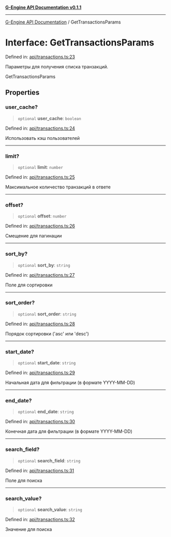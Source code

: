 [**G-Engine API Documentation v0.1.1**](../README.md)

***

[G-Engine API Documentation](../globals.md) / GetTransactionsParams

# Interface: GetTransactionsParams

Defined in: [api/transactions.ts:23](https://github.com/yakoshiq/g-engine-nodejs-lib/blob/4d4a07d9407cb4a686aa9a7d498ca53c3006a843/src/api/transactions.ts#L23)

Параметры для получения списка транзакций.

 GetTransactionsParams

## Properties

### user\_cache?

> `optional` **user\_cache**: `boolean`

Defined in: [api/transactions.ts:24](https://github.com/yakoshiq/g-engine-nodejs-lib/blob/4d4a07d9407cb4a686aa9a7d498ca53c3006a843/src/api/transactions.ts#L24)

Использовать кэш пользователей

***

### limit?

> `optional` **limit**: `number`

Defined in: [api/transactions.ts:25](https://github.com/yakoshiq/g-engine-nodejs-lib/blob/4d4a07d9407cb4a686aa9a7d498ca53c3006a843/src/api/transactions.ts#L25)

Максимальное количество транзакций в ответе

***

### offset?

> `optional` **offset**: `number`

Defined in: [api/transactions.ts:26](https://github.com/yakoshiq/g-engine-nodejs-lib/blob/4d4a07d9407cb4a686aa9a7d498ca53c3006a843/src/api/transactions.ts#L26)

Смещение для пагинации

***

### sort\_by?

> `optional` **sort\_by**: `string`

Defined in: [api/transactions.ts:27](https://github.com/yakoshiq/g-engine-nodejs-lib/blob/4d4a07d9407cb4a686aa9a7d498ca53c3006a843/src/api/transactions.ts#L27)

Поле для сортировки

***

### sort\_order?

> `optional` **sort\_order**: `string`

Defined in: [api/transactions.ts:28](https://github.com/yakoshiq/g-engine-nodejs-lib/blob/4d4a07d9407cb4a686aa9a7d498ca53c3006a843/src/api/transactions.ts#L28)

Порядок сортировки ('asc' или 'desc')

***

### start\_date?

> `optional` **start\_date**: `string`

Defined in: [api/transactions.ts:29](https://github.com/yakoshiq/g-engine-nodejs-lib/blob/4d4a07d9407cb4a686aa9a7d498ca53c3006a843/src/api/transactions.ts#L29)

Начальная дата для фильтрации (в формате YYYY-MM-DD)

***

### end\_date?

> `optional` **end\_date**: `string`

Defined in: [api/transactions.ts:30](https://github.com/yakoshiq/g-engine-nodejs-lib/blob/4d4a07d9407cb4a686aa9a7d498ca53c3006a843/src/api/transactions.ts#L30)

Конечная дата для фильтрации (в формате YYYY-MM-DD)

***

### search\_field?

> `optional` **search\_field**: `string`

Defined in: [api/transactions.ts:31](https://github.com/yakoshiq/g-engine-nodejs-lib/blob/4d4a07d9407cb4a686aa9a7d498ca53c3006a843/src/api/transactions.ts#L31)

Поле для поиска

***

### search\_value?

> `optional` **search\_value**: `string`

Defined in: [api/transactions.ts:32](https://github.com/yakoshiq/g-engine-nodejs-lib/blob/4d4a07d9407cb4a686aa9a7d498ca53c3006a843/src/api/transactions.ts#L32)

Значение для поиска
